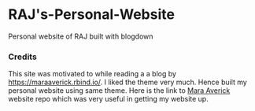 # RAJ's-Personal-Website
Personal website of RAJ built with blogdown

### Credits
This site was motivated to while reading a a blog by https://maraaverick.rbind.io/. I liked the theme very much. Hence built my personal website using same theme. Here is the link to [Mara Averick](https://github.com/rbind/waxwings) website repo which was very useful in getting my website up.
